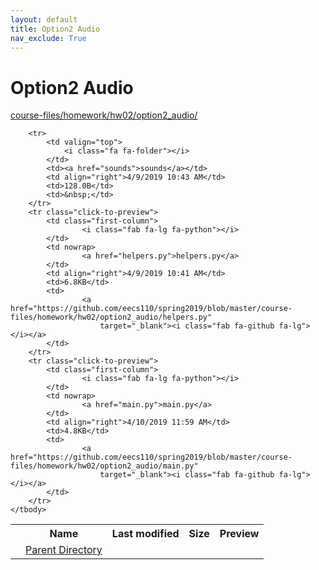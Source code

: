 ```yaml
---
layout: default
title: Option2 Audio
nav_exclude: True
---
```


# Option2 Audio

[course-files/homework/hw02/option2_audio/](.)

<table class="tbl-files">
    <tbody>
        <tr>
            <th valign="top"></th>
            <th>Name</th>
            <th>Last modified</th>
            <th>Size</th>
            <th>Preview</th>
        </tr>
        <tr>
            <td valign="top">
                <i class="fa fa-folder-open"></i>
            </td>
            <td><a href="../">Parent Directory</a></td>
            <td>&nbsp;</td>
            <td>&nbsp;</td>
            <td>&nbsp;</td>
        </tr>

        <tr>
            <td valign="top">
                <i class="fa fa-folder"></i>
            </td>
            <td><a href="sounds">sounds</a></td>
            <td align="right">4/9/2019 10:43 AM</td>
            <td>128.0B</td>
            <td>&nbsp;</td>
        </tr>
        <tr class="click-to-preview">
            <td class="first-column">
                    <i class="fab fa-lg fa-python"></i>
            </td>
            <td nowrap>
                    <a href="helpers.py">helpers.py</a>
            </td>
            <td align="right">4/9/2019 10:41 AM</td>
            <td>6.8KB</td>
            <td>
                    <a href="https://github.com/eecs110/spring2019/blob/master/course-files/homework/hw02/option2_audio/helpers.py"
                        target="_blank"><i class="fab fa-github fa-lg"></i></a>
            </td>
        </tr>
        <tr class="click-to-preview">
            <td class="first-column">
                    <i class="fab fa-lg fa-python"></i>
            </td>
            <td nowrap>
                    <a href="main.py">main.py</a>
            </td>
            <td align="right">4/10/2019 11:59 AM</td>
            <td>4.8KB</td>
            <td>
                    <a href="https://github.com/eecs110/spring2019/blob/master/course-files/homework/hw02/option2_audio/main.py"
                        target="_blank"><i class="fab fa-github fa-lg"></i></a>
            </td>
        </tr>
    </tbody>
</table>

